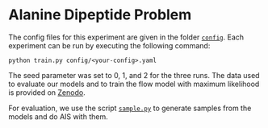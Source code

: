 # Alanine Dipeptide Problem

The config files for this experiment are given in the folder [`config`](config). 
Each experiment can be run by executing the following command:

```
python train.py config/<your-config>.yaml
```

The seed parameter was set to 0, 1, and 2 for the three runs. The data used to evaluate our models and to train the flow model with maximum likelihood is provided 
on [Zenodo](https://zenodo.org/record/6993124#.YvpugVpBy5M).

For evaluation, we use the script [`sample.py`](sample.py) to generate samples from the models and do AIS with them.